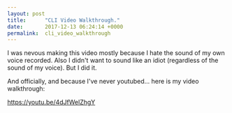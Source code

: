 ```yaml
---
layout: post
title:      "CLI Video Walkthrough."
date:       2017-12-13 06:24:14 +0000
permalink:  cli_video_walkthrough
---
```



I was nevous making this video mostly because I hate the sound of my own voice recorded. Also I didn't want to sound like an idiot (regardless of the sound of my voice). But I did it. 

And officially, and because I've never youtubed... here is my video walkthrough:

https://youtu.be/4dJfWelZhgY
